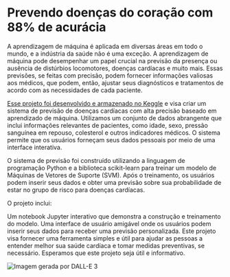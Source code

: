 # Prevendo doenças do coração com 88% de acurácia

A aprendizagem de máquina é aplicada em diversas áreas em todo o mundo, e a indústria da saúde não é uma exceção. A aprendizagem de máquina pode desempenhar um papel crucial na previsão da presença ou ausência de distúrbios locomotores, doenças cardíacas e muito mais. Essas previsões, se feitas com precisão, podem fornecer informações valiosas aos médicos, que podem, então, ajustar seus diagnósticos e tratamentos de acordo com as necessidades de cada paciente.

[Esse projeto foi desenvolvido e armazenado no Keggle](https://www.kaggle.com/code/srgiolutzer/prevendo-doen-as-card-acas-com-88-de-precis-o/edit) e visa criar um sistema de previsão de doenças cardíacas com alta precisão baseado em aprendizado de máquina. Utilizamos um conjunto de dados abrangente que inclui informações relevantes de pacientes, como idade, sexo, pressão sanguínea em repouso, colesterol e outros indicadores médicos. O sistema permite que os usuários forneçam seus dados pessoais por meio de uma interface interativa.

O sistema de previsão foi construído utilizando a linguagem de programação Python e a biblioteca scikit-learn para treinar um modelo de Máquinas de Vetores de Suporte (SVM). Após o treinamento, os usuários podem inserir seus dados e obter uma previsão sobre sua probabilidade de estar no grupo de risco para doenças cardíacas.

O projeto inclui:

Um notebook Jupyter interativo que demonstra a construção e treinamento do modelo.
Uma interface de usuário amigável onde os usuários podem inserir seus dados para receber uma previsão personalizada.
Este projeto visa fornecer uma ferramenta simples e útil para ajudar as pessoas a entender melhor sua saúde cardíaca e tomar medidas preventivas, se necessário. Esperamos que este projeto seja útil e informativo.

![Imagem gerada por DALL-E 3](https://github.com/seblutzer/heart_disease_prevision/assets/114627479/28b86112-07de-4216-90ce-17a928d2fd93)
